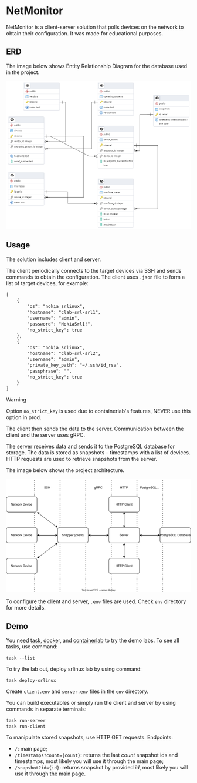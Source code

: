 # NetMonitor
NetMonitor is a client-server solution that polls devices on the network to obtain their configuration. It was made for educational purposes.

## ERD

The image below shows Entity Relationship Diagram for the database used in the project.

![Entity Relationship Diagram](assets/images/erd.png)

## Usage
The solution includes client and server. 

The client periodically connects to the target devices via SSH and sends commands to obtain the configuration. The client uses `.json` file to form a list of target devices, for example:
```
[
    {
        "os": "nokia_srlinux",
        "hostname": "clab-srl-srl1",
        "username": "admin",
        "password": "NokiaSrl1!",
        "no_strict_key": true
    },
    {
        "os": "nokia_srlinux",
        "hostname": "clab-srl-srl2",
        "username": "admin",
        "private_key_path": "~/.ssh/id_rsa",
        "passphrase": "",
        "no_strict_key": true
    }
]
```
> [!WARNING]
> Option `no_strict_key` is used due to containerlab's features, NEVER use this option in prod.

The client then sends the data to the server. Communication between the client and the server uses gRPC.

The server receives data and sends it to the PostgreSQL database for storage.  The data is stored as snapshots – timestamps with a list of devices. HTTP requests are used to retrieve snapshots from the server.

The image below shows the project architecture.

![Architecture](assets/images/architecture.svg)

To configure the client and server, `.env` files are used. Check `env` directory for more details.

## Demo
You need [task](https://taskfile.dev/), [docker](https://www.docker.com/), and [containerlab](https://containerlab.dev/) to try the demo labs. To see all tasks, use command:
```
task --list
```

To try the lab out, deploy srlinux lab by using command:
```
task deploy-srlinux
```
Create `client.env` and `server.env` files in the `env` directory.

You can build executables or simply run the client and server by using commands in separate terminals:
```
task run-server
task run-client
```
To manipulate stored snapshots, use HTTP GET requests. Endpoints:
* `/`: main page;
* `/timestamps?count={count}`: returns the last *count* snapshot ids and timestamps, most likely you will use it through the main page;
* `/snapshot?id={id}`: returns snapshot by provided *id*, most likely you will use it through the main page.
